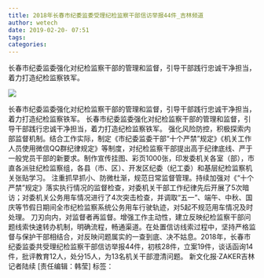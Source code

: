 ```yaml
---
title: 2018年长春市纪委监委受理纪检监察干部信访举报44件_吉林频道
author: wetech
date: 2019-02-20- 07:51
tags: 
categories: 
---
```

长春市纪委监委强化对纪检监察干部的管理和监督，引导干部践行忠诚干净担当，着力打造纪检监察铁军。
<!-- more -->
                
<img align="center" border="0" src="http://p2.ifengimg.com/a/2016/0810/204c433878d5cf9size1_w16_h16.png" />
                
            
长春市纪委监委强化对纪检监察干部的管理和监督，引导干部践行忠诚干净担当，着力打造纪检监察铁军。
长春市纪委监委强化对纪检监察干部的管理和监督，引导干部践行忠诚干净担当，着力打造纪检监察铁军。
强化风险防控，积极探索内部监督机制。结合工作实际，制定《市纪委监委干部“十个严禁”规定》《机关工作人员使用微信QQ群纪律规定》等制度，对纪检监察干部提出高于纪律底线、严于一般党员干部的新要求。制作宣传挂图、彩页1000张，印发委机关各室（部），市直各派驻纪检监察组，各县（市、区）、开发区纪委（纪工委）和基层纪检监察机关张贴学习。
注重抓早抓小、防微杜渐，规范日常监督管理。持续加强对《“十个严禁”规定》落实执行情况的监督检查，对委机关干部工作纪律先后开展了5次暗访；对委机关公务用车情况进行了4次突击检查，并调取“五一”、端午、中秋、国庆等节假日期间全市纪检监察系统公务用车行驶轨迹，对5起不规范用车情况及时处理。
刀刃向内，对监督者再监督。增强工作主动性，建立反映纪检监察干部问题线索快速转办机制，明确流程，畅通渠道。在处置信访线索过程中，坚持严格监督与保护干部相结合，对反映问题属实的一查到底、决不姑息。2018年，长春市纪委监委共受理纪检监察干部信访举报44件，初核28件，立案19件，谈话函询14件，批评教育12人，处分15人，为13名机关干部澄清问题。
新文化报·ZAKER吉林记者陆续
[责任编辑：韩莹]
标签：
 
             
